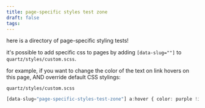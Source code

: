 ```yaml
---
title: page-specific styles test zone
draft: false
tags:
---
```


here is a directory of page-specific styling tests!

it's possible to add specific css to pages by adding `[data-slug=""]` to  `quartz/styles/custom.scss`. 

for example, if you want to change the color of the text on link hovers on this page, AND override default CSS stylings:

`quartz/styles/custom.scss`

```ts
[data-slug="page-specific-styles-test-zone"] a:hover { color: purple !important; } ```

